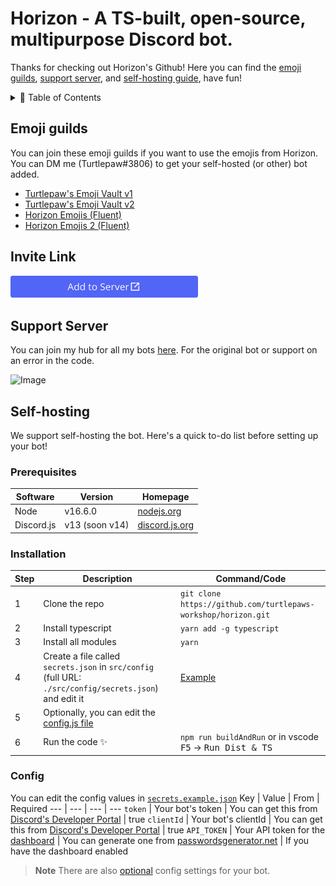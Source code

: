 # Horizon - A TS-built, open-source, multipurpose Discord bot.

Thanks for checking out Horizon's Github! Here you can find the [emoji guilds](#emoji-guilds), [support server](#support-server), and [self-hosting guide](#self-hosting), have fun!

<details>
  <summary>📃 Table of Contents</summary>
  
  > - [Emoji Guilds](#emoji-guilds)
  > - [Invite Link](#invite-link)
  > - [Support Server](#support-server)
  > - [Self Hosting](#self-hosting)
>     - [Prerequisites](#prerequisites)
>     - [Installation](#installation)
>     - [Configuration](#config)

</details>

## Emoji guilds
You can join these emoji guilds if you want to use the emojis from Horizon. You can DM me (Turtlepaw#3806) to get your self-hosted (or other) bot added.

- [Turtlepaw's Emoji Vault v1](https://discord.gg/7evbFRBHjz)
- [Turtlepaw's Emoji Vault v2](https://discord.gg/ksNFnpqRNW)
- [Horizon Emojis (Fluent)](https://discord.gg/sfAfn6kfkT)
- [Horizon Emojis 2 (Fluent)](https://discord.gg/9hjjHcnZA7)

## Invite Link
[
   <img src="images/ADD_TO_SERVER.svg" style="width: 300px;">
](https://horizon.trtle.xyz/add)

## Support Server
You can join my hub for all my bots [here](https://discord.gg/9N8BkWzuBK). For the original bot or support on an error in the code.

![Image](https://invidget.switchblade.xyz/834199640702320650)

## Self-hosting
We support self-hosting the bot. Here's a quick to-do list before setting up your bot!

### Prerequisites
Software | Version | Homepage
--- | --- | ---
Node | v16.6.0 | [nodejs.org](https://nodejs.org)
Discord.js | v13 (soon v14) | [discord.js.org](https://discord.js.org)

### Installation
Step | Description | Command/Code
--- | --- | ---
1 | Clone the repo | `git clone https://github.com/turtlepaws-workshop/horizon.git`
2 | Install typescript | `yarn add -g typescript`
3 | Install all modules | `yarn`
4 | Create a file called `secrets.json` in `src/config` (full URL: `./src/config/secrets.json`) and edit it | [Example](https://github.com/turtlepaws-workshop/horizon/blob/main/src/config/secrets.example.json)
5 | Optionally, you can edit the [config.js file](https://github.com/turtlepaws-workshop/horizon/blob/main/src/config/config.js)
6 | Run the code ✨ | `npm run buildAndRun` or in vscode <kbd>F5</kbd> -> <kbd>Run Dist & TS</kbd>

### Config
You can edit the config values in [`secrets.example.json`](https://github.com/turtlepaws-workshop/horizon/blob/main/src/config/secrets.example.json)
Key | Value | From | Required
--- | --- | --- | ---
`token` | Your bot's token | You can get this from [Discord's Developer Portal](https://discord.com/developers/applications) | true
`clientId` | Your bot's clientId | You can get this from [Discord's Developer Portal](https://discord.com/developers/applications) | true
`API_TOKEN` | Your API token for the [dashboard](https://github.com/turtlepaw/horizon-dashboard) | You can generate one from [passwordsgenerator.net](https://passwordsgenerator.net/) | If you have the dashboard enabled

> **Note**
> There are also [optional](https://github.com/turtlepaws-workshop/horizon/blob/main/src/config/config.ts) config settings for your bot.
